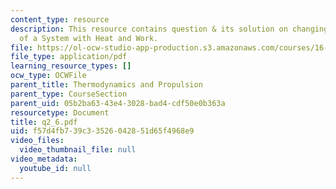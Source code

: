```yaml
---
content_type: resource
description: This resource contains question & its solution on changing the State
  of a System with Heat and Work.
file: https://ol-ocw-studio-app-production.s3.amazonaws.com/courses/16-01-unified-engineering-i-ii-iii-iv-fall-2005-spring-2006/f57d4fb739c33526042851d65f4968e9_q2_6.pdf
file_type: application/pdf
learning_resource_types: []
ocw_type: OCWFile
parent_title: Thermodynamics and Propulsion
parent_type: CourseSection
parent_uid: 05b2ba63-43e4-3028-bad4-cdf50e0b363a
resourcetype: Document
title: q2_6.pdf
uid: f57d4fb7-39c3-3526-0428-51d65f4968e9
video_files:
  video_thumbnail_file: null
video_metadata:
  youtube_id: null
---
```

